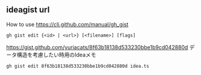 

## ideagist url
How to use
https://cli.github.com/manual/gh_gist

```
gh gist edit {<id> | <url>} [<filename>] [flags]
```

https://gist.github.com/yuriacats/8f63b18138d533230bbe1b9cd042880d
データ構造を考慮したい時用のIdeaメモ

```
gh gist edit 8f63b18138d533230bbe1b9cd042880d idea.ts 
```
